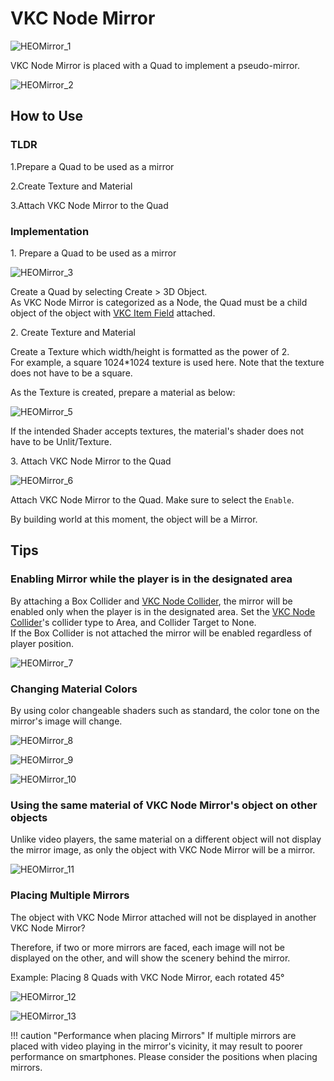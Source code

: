 # VKC Node Mirror

![HEOMirror_1](img/HEOMirror_1.jpg)

VKC Node Mirror is placed with a Quad to implement a pseudo-mirror.

![HEOMirror_2](img/HEOMirror_2.jpg)

## How to Use

### TLDR

1.Prepare a Quad to be used as a mirror

2.Create Texture and Material

3.Attach VKC Node Mirror to the Quad

### Implementation

1\. Prepare a Quad to be used as a mirror

![HEOMirror_3](img/HEOMirror_3.jpg)

Create a Quad by selecting Create > 3D Object.<br>
As VKC Node Mirror is categorized as a Node, the Quad must be a child object of the object with [VKC Item Field](VKCItemField.md) attached.

2\. Create Texture and Material

Create a Texture which width/height is formatted as the power of 2.<br>
For example, a square 1024*1024 texture is used here. Note that the texture does not have to be a square.

As the Texture is created, prepare a material as below:

![HEOMirror_5](img/HEOMirror_5.jpg)

If the intended Shader accepts textures, the material's shader does not have to be Unlit/Texture.

3\. Attach VKC Node Mirror to the Quad

![HEOMirror_6](img/HEOMirror_6.jpg)

Attach VKC Node Mirror to the Quad. Make sure to select the `Enable`.

By building world at this moment, the object will be a Mirror.

## Tips

### Enabling Mirror while the player is in the designated area

By attaching a Box Collider and [VKC Node Collider](VKCNodeCollider.md), the mirror will be enabled only when the player is in the designated area. Set the [VKC Node Collider](VKCNodeCollider.md)'s collider type to Area, and Collider Target to None.<br>
If the Box Collider is not attached the mirror will be enabled regardless of player position.

![HEOMirror_7](img/HEOMirror_7.jpg)

### Changing Material Colors

By using color changeable shaders such as standard, the color tone on the mirror's image will change.

![HEOMirror_8](img/HEOMirror_8.jpg)

![HEOMirror_9](img/HEOMirror_9.jpg)

![HEOMirror_10](img/HEOMirror_10.jpg)

### Using the same material of VKC Node Mirror's object on other objects

Unlike video players, the same material on a different object will not display the mirror image, as only the object with VKC Node Mirror will be a mirror.

![HEOMirror_11](img/HEOMirror_11.jpg)

### Placing Multiple Mirrors

The object with VKC Node Mirror attached will not be displayed in another VKC Node Mirror?

Therefore, if two or more mirrors are faced, each image will not be displayed on the other, and will show the scenery behind the mirror.

Example: Placing 8 Quads with VKC Node Mirror, each rotated 45°

![HEOMirror_12](img/HEOMirror_12.jpg)

![HEOMirror_13](img/HEOMirror_13.jpg)

!!! caution "Performance when placing Mirrors"
    If multiple mirrors are placed with video playing in the mirror's vicinity, it may result to poorer performance on smartphones.
    Please consider the positions when placing mirrors.
